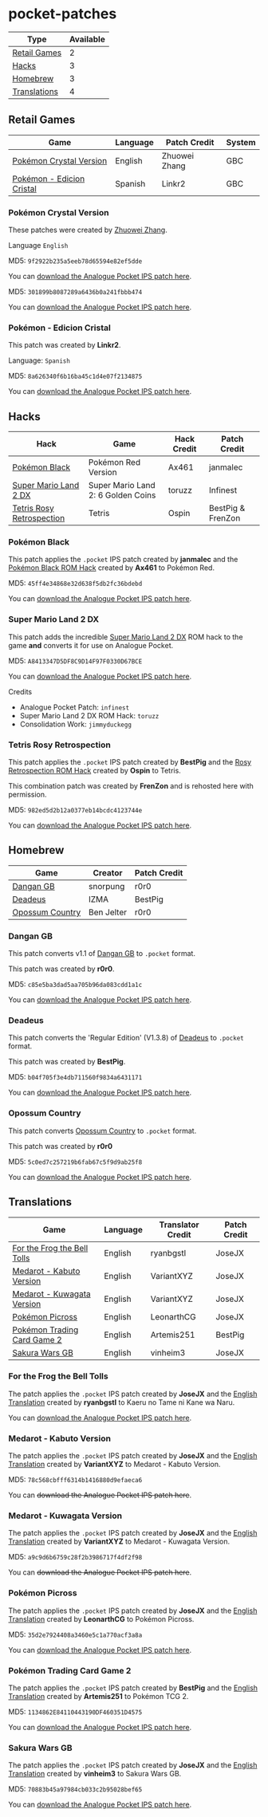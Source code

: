 # pocket-patches

Type | Available 
--- | --- 
[Retail Games](#retail-games) | 2
[Hacks](#hacks) | 3
[Homebrew](#homebrew) | 3
[Translations](#Translations) | 4

## Retail Games

Game | Language | Patch Credit | System 
--- | --- | --- | --- 
[Pokémon Crystal Version](#pokémon-crystal-version) | English | Zhuowei Zhang | GBC
[Pokémon - Edicion Cristal](#pokémon---edicion-cristal) | Spanish | Linkr2 | GBC

### Pokémon Crystal Version

These patches were created by [Zhuowei Zhang](https://twitter.com/Zhuowei).

Language `English`

MD5: `9f2922b235a5eeb78d65594e82ef5dde`

You can [download the Analogue Pocket IPS patch here](https://github.com/jimmyduckegg/pocket-patches/raw/main/pokecrystal.ips).

MD5: `301899b8087289a6436b0a241fbbb474`

You can [download the Analogue Pocket IPS patch here](https://github.com/jimmyduckegg/pocket-patches/raw/main/pokecrystal11.ips).

### Pokémon - Edicion Cristal

This patch was created by **Linkr2**.

Language: `Spanish`

MD5: `8a626340f6b16ba45c1d4e07f2134875`

You can [download the Analogue Pocket IPS patch here](https://github.com/jimmyduckegg/pocket-patches/raw/main/Pokemon_-_Edicion_Cristal_Spain_Pocket_Patch.ips).

## Hacks

Hack | Game | Hack Credit | Patch Credit 
--- | --- | --- | --- 
[Pokémon Black](#pokémon-black) | Pokémon Red Version | Ax461 | janmalec
[Super Mario Land 2 DX](#super-mario-land-2-dx) | Super Mario Land 2: 6 Golden Coins | toruzz | Infinest
[Tetris Rosy Retrospection](#tetris-rosy-retrospection) | Tetris | Ospin | BestPig & FrenZon


### Pokémon Black

This patch applies the `.pocket` IPS patch created by **janmalec** and the [Pokémon Black ROM Hack](https://www.romhacking.net/hacks/4577) created by **Ax461** to Pokémon Red.

MD5: `45ff4e34868e32d638f5db2fc36bdebd`

You can [download the Analogue Pocket IPS patch here](https://github.com/jimmyduckegg/pocket-patches/raw/main/black_pocket.ips).

### Super Mario Land 2 DX

This patch adds the incredible [Super Mario Land 2 DX](https://www.romhacking.net/hacks/3784/) ROM hack to the game **and** converts it for use on Analogue Pocket.

MD5: `A8413347D5DF8C9D14F97F0330D67BCE`

You can [download the Analogue Pocket IPS patch here](https://github.com/jimmyduckegg/pocket-patches/blob/main/SML2%20DX%20Pocket%20Patch.ips).

Credits

* Analogue Pocket Patch: `infinest`
* Super Mario Land 2 DX ROM Hack: `toruzz`
* Consolidation Work: `jimmyduckegg`

### Tetris Rosy Retrospection

This patch applies the `.pocket` IPS patch created by **BestPig** and the [Rosy Retrospection ROM Hack](https://www.romhacking.net/hacks/5813/) created by **Ospin** to Tetris.

This combination patch was created by **FrenZon** and is rehosted here with permission. 

MD5: `982ed5d2b12a0377eb14bcdc4123744e`

You can [download the Analogue Pocket IPS patch here](https://github.com/jimmyduckegg/pocket-patches/raw/main/Tetris_Combo_Patch_Rosy__Pocket.ips).

## Homebrew

Game | Creator | Patch Credit 
--- | --- | ---
[Dangan GB](#dangan-gb) | snorpung | r0r0
[Deadeus](#deadeus) | IZMA | BestPig
[Opossum Country](#opossum-country) | Ben Jelter | r0r0

### Dangan GB

This patch converts v1.1 of [Dangan GB](https://snorpung.itch.io/dangan-gb) to `.pocket` format.

This patch was created by **r0r0**.

MD5: `c85e5ba3dad5aa705b96da083cdd1a1c`

You can [download the Analogue Pocket IPS patch here](https://github.com/jimmyduckegg/pocket-patches/raw/main/danganV11.ips).

### Deadeus

This patch converts the 'Regular Edition' (V1.3.8) of [Deadeus](https://izma.itch.io/deadeus?download) to `.pocket` format.

This patch was created by **BestPig**.

MD5: `b04f705f3e4db711560f9834a6431171`

You can [download the Analogue Pocket IPS patch here](https://github.com/jimmyduckegg/pocket-patches/raw/main/Deadeus-7da95971.ips).

### Opossum Country

This patch converts [Opossum Country](https://benjelter.itch.io/opossum-country) to `.pocket` format.

This patch was created by **r0r0**

MD5: `5c0ed7c257219b6fab67c5f9d9ab25f8`

You can [download the Analogue Pocket IPS patch here](https://github.com/jimmyduckegg/pocket-patches/raw/main/opossum_country_v1.ips).

## Translations

Game | Language | Translator Credit | Patch Credit 
--- | --- | --- | --- 
[For the Frog the Bell Tolls](#for-the-frog-the-bell-tolls) | English | ryanbgstl | JoseJX
[Medarot - Kabuto Version](#medarot---kabuto-version) | English | VariantXYZ | JoseJX
[Medarot - Kuwagata Version](#medarot---kuwagata-version) | English | VariantXYZ | JoseJX
[Pokémon Picross](#pokémon-picross) | English | LeonarthCG | JoseJX
[Pokémon Trading Card Game 2](#pokémon-trading-card-game-2) | English | Artemis251 | BestPig
[Sakura Wars GB](#sakura-wars-gb) | English | vinheim3 | JoseJX

### For the Frog the Bell Tolls

The patch applies the `.pocket` IPS patch created by **JoseJX** and the [English Translation](https://www.romhacking.net/translations/1623/) created by **ryanbgstl** to Kaeru no Tame ni Kane wa Naru.

You can [download the Analogue Pocket IPS patch here](https://github.com/jimmyduckegg/pocket-patches/raw/main/Frog%20English%20Pocket%20Patch.ips).

### Medarot - Kabuto Version

The patch applies the `.pocket` IPS patch created by **JoseJX** and the [English Translation](https://github.com/Medabots/medarot1/releases/tag/0.6.7+EN.txt.19) created by **VariantXYZ** to Medarot - Kabuto Version.

MD5: `78c568cbfff6314b1416880d9efaeca6`

You can ~~download the Analogue Pocket IPS patch here~~.

### Medarot - Kuwagata Version

The patch applies the `.pocket` IPS patch created by **JoseJX** and the [English Translation](https://github.com/Medabots/medarot1/releases/tag/0.6.7+EN.txt.19) created by **VariantXYZ** to Medarot - Kuwagata Version.

MD5: `a9c9d6b6759c28f2b3986717f4df2f98`

You can ~~download the Analogue Pocket IPS patch here~~.

### Pokémon Picross

The patch applies the `.pocket` IPS patch created by **JoseJX** and the [English Translation](https://www.romhacking.net/translations/5702/) created by **LeonarthCG** to Pokémon Picross.

MD5: `35d2e7924408a3460e5c1a770acf3a8a`

You can [download the Analogue Pocket IPS patch here](https://github.com/jimmyduckegg/pocket-patches/raw/main/Picross%20ENG%20v1-2%20Pocket.ips).

### Pokémon Trading Card Game 2

The patch applies the `.pocket` IPS patch created by **BestPig** and the [English Translation](https://www.romhacking.net/translations/1736/) created by **Artemis251** to Pokémon TCG 2.

MD5: `1134862E84110443190DF460351D4575`

You can [download the Analogue Pocket IPS patch here](https://github.com/jimmyduckegg/pocket-patches/raw/main/TCG2%20English%20%2B%20Pocket.ips).

### Sakura Wars GB

The patch applies the `.pocket` IPS patch created by **JoseJX** and the [English Translation](https://github.com/vinheim3/sakuraWars1-disasm) created by **vinheim3** to Sakura Wars GB.

MD5: `70883b45a97984cb033c2b95028bef65`

You can [download the Analogue Pocket IPS patch here](https://github.com/jimmyduckegg/pocket-patches/raw/main/Sakura%20Wars%20ENG%20Pocket.ips).
